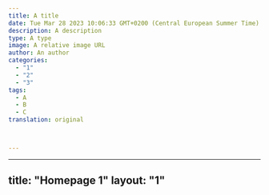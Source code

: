 ```yaml
---
title: A title
date: Tue Mar 28 2023 10:06:33 GMT+0200 (Central European Summer Time)
description: A description
type: A type
image: A relative image URL
author: An author
categories:
  - "1"
  - "2"
  - "3"
tags:
  - A
  - B
  - C
translation: original



---
```

---
title: "Homepage 1"
layout: "1"
---